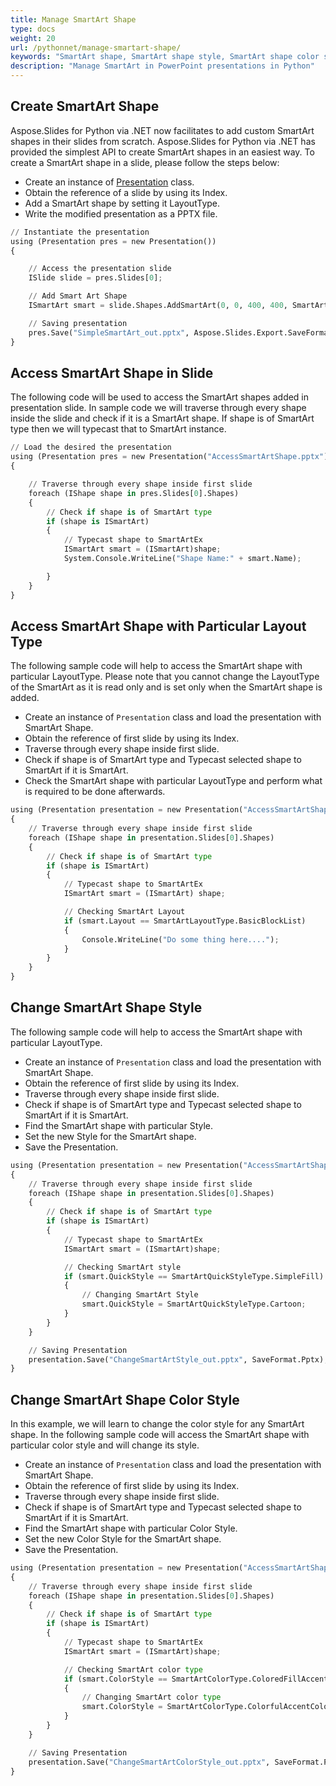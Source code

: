 ```yaml
---
title: Manage SmartArt Shape
type: docs
weight: 20
url: /pythonnet/manage-smartart-shape/
keywords: "SmartArt shape, SmartArt shape style, SmartArt shape color style, PowerPoint presentation, Python, Aspose.Slides for Python via .NET"
description: "Manage SmartArt in PowerPoint presentations in Python"
---
```


## **Create SmartArt Shape**
Aspose.Slides for Python via .NET now facilitates to add custom SmartArt shapes in their slides from scratch. Aspose.Slides for Python via .NET has provided the simplest API to create SmartArt shapes in an easiest way. To create a SmartArt shape in a slide, please follow the steps below:

- Create an instance of [Presentation](https://apireference.aspose.com/slides/pythonnet/aspose.slides/presentation) class.
- Obtain the reference of a slide by using its Index.
- Add a SmartArt shape by setting it LayoutType.
- Write the modified presentation as a PPTX file.

```py
// Instantiate the presentation
using (Presentation pres = new Presentation())
{

    // Access the presentation slide
    ISlide slide = pres.Slides[0];

    // Add Smart Art Shape
    ISmartArt smart = slide.Shapes.AddSmartArt(0, 0, 400, 400, SmartArtLayoutType.BasicBlockList);

    // Saving presentation
    pres.Save("SimpleSmartArt_out.pptx", Aspose.Slides.Export.SaveFormat.Pptx);
}
```



## **Access SmartArt Shape in Slide**
The following code will be used to access the SmartArt shapes added in presentation slide. In sample code we will traverse through every shape inside the slide and check if it is a SmartArt shape. If shape is of SmartArt type then we will typecast that to SmartArt instance.

```py
// Load the desired the presentation
using (Presentation pres = new Presentation("AccessSmartArtShape.pptx"))
{

    // Traverse through every shape inside first slide
    foreach (IShape shape in pres.Slides[0].Shapes)
    {
        // Check if shape is of SmartArt type
        if (shape is ISmartArt)
        {
            // Typecast shape to SmartArtEx
            ISmartArt smart = (ISmartArt)shape;
            System.Console.WriteLine("Shape Name:" + smart.Name);

        }
    }
}
```



## **Access SmartArt Shape with Particular Layout Type**
The following sample code will help to access the SmartArt shape with particular LayoutType. Please note that you cannot change the LayoutType of the SmartArt as it is read only and is set only when the SmartArt shape is added.

- Create an instance of `Presentation` class and load the presentation with SmartArt Shape.
- Obtain the reference of first slide by using its Index.
- Traverse through every shape inside first slide.
- Check if shape is of SmartArt type and Typecast selected shape to SmartArt if it is SmartArt.
- Check the SmartArt shape with particular LayoutType and perform what is required to be done afterwards.

```py
using (Presentation presentation = new Presentation("AccessSmartArtShape.pptx"))
{
    // Traverse through every shape inside first slide
    foreach (IShape shape in presentation.Slides[0].Shapes)
    {
        // Check if shape is of SmartArt type
        if (shape is ISmartArt)
        {
            // Typecast shape to SmartArtEx
            ISmartArt smart = (ISmartArt) shape;

            // Checking SmartArt Layout
            if (smart.Layout == SmartArtLayoutType.BasicBlockList)
            {
                Console.WriteLine("Do some thing here....");
            }
        }
    }
}
```



## **Change SmartArt Shape Style**
The following sample code will help to access the SmartArt shape with particular LayoutType.

- Create an instance of `Presentation` class and load the presentation with SmartArt Shape.
- Obtain the reference of first slide by using its Index.
- Traverse through every shape inside first slide.
- Check if shape is of SmartArt type and Typecast selected shape to SmartArt if it is SmartArt.
- Find the SmartArt shape with particular Style.
- Set the new Style for the SmartArt shape.
- Save the Presentation.

```py
using (Presentation presentation = new Presentation("AccessSmartArtShape.pptx"))
{
    // Traverse through every shape inside first slide
    foreach (IShape shape in presentation.Slides[0].Shapes)
    {
        // Check if shape is of SmartArt type
        if (shape is ISmartArt)
        {
            // Typecast shape to SmartArtEx
            ISmartArt smart = (ISmartArt)shape;

            // Checking SmartArt style
            if (smart.QuickStyle == SmartArtQuickStyleType.SimpleFill)
            {
                // Changing SmartArt Style
                smart.QuickStyle = SmartArtQuickStyleType.Cartoon;
            }
        }
    }

    // Saving Presentation
    presentation.Save("ChangeSmartArtStyle_out.pptx", SaveFormat.Pptx);
}
```



## **Change SmartArt Shape Color Style**
In this example, we will learn to change the color style for any SmartArt shape. In the following sample code will access the SmartArt shape with particular color style and will change its style.

- Create an instance of `Presentation` class and load the presentation with SmartArt Shape.
- Obtain the reference of first slide by using its Index.
- Traverse through every shape inside first slide.
- Check if shape is of SmartArt type and Typecast selected shape to SmartArt if it is SmartArt.
- Find the SmartArt shape with particular Color Style.
- Set the new Color Style for the SmartArt shape.
- Save the Presentation.

```py
using (Presentation presentation = new Presentation("AccessSmartArtShape.pptx"))
{
    // Traverse through every shape inside first slide
    foreach (IShape shape in presentation.Slides[0].Shapes)
    {
        // Check if shape is of SmartArt type
        if (shape is ISmartArt)
        {
            // Typecast shape to SmartArtEx
            ISmartArt smart = (ISmartArt)shape;

            // Checking SmartArt color type
            if (smart.ColorStyle == SmartArtColorType.ColoredFillAccent1)
            {
                // Changing SmartArt color type
                smart.ColorStyle = SmartArtColorType.ColorfulAccentColors;
            }
        }
    }

    // Saving Presentation
    presentation.Save("ChangeSmartArtColorStyle_out.pptx", SaveFormat.Pptx);
}
```

